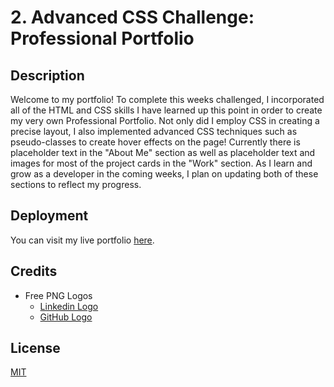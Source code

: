 # 2. Advanced CSS Challenge: Professional Portfolio

## Description

Welcome to my portfolio! To complete this weeks challenged, I incorporated all of the HTML and CSS skills I have learned up this point in order to create my very own Professional Portfolio. Not only did I employ CSS in creating a precise layout, I also implemented advanced CSS techniques such as pseudo-classes to create hover effects on the page! Currently there is placeholder text in the "About Me" section as well as placeholder text and images for most of the project cards in the "Work" section. As I learn and grow as a developer in the coming weeks, I plan on updating both of these sections to reflect my progress.

## Deployment

You can visit my live portfolio [here](https://aidanamato.github.io/professional-portfolio/).

## Credits

- Free PNG Logos
  - [Linkedin Logo](https://www.freepnglogos.com/images/linkedin-logo-png-1825.html)
  - [GitHub Logo](https://www.freepnglogos.com/images/512x512-logo-27148.html)

## License

[MIT](./LICENSE.txt)
